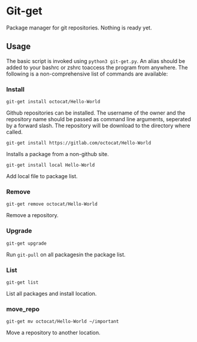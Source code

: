 # Git-get

Package manager for git repositories. Nothing is ready yet.

## Usage

The basic script is invoked using `python3 git-get.py`. An alias should be
added to your bashrc or zshrc toaccess the program from anywhere. The following
is a non-comprehensive list of commands are available:

### Install

`git-get install octocat/Hello-World`

Github repositories can be installed. The username of the owner and the
repository name should be passed as command line arguments, seperated by a
forward slash. The repository will be download to the directory where called.

`git-get install https://gitlab.com/octocat/Hello-World`

Installs a package from a non-github site.

`git-get install local Hello-World`

Add local file to package list.

### Remove

`git-get remove octocat/Hello-World`

Remove a repository.


### Upgrade

`git-get upgrade`

Run `git-pull` on all packagesin the package list.

### List

`git-get list`

List all packages and install location.

### move_repo

`git-get mv octocat/Hello-World ~/important`

Move a repository to another location.
